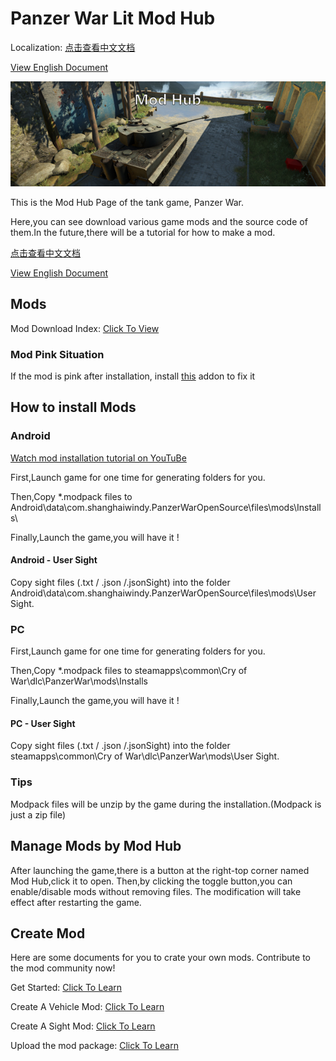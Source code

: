 # Panzer War Lit Mod Hub

Localization:
[点击查看中文文档](https://github.com/Doreamonsky/Panzer-War-Lit-Mod/wiki/%E6%A8%A1%E7%BB%84%E4%B8%8B%E8%BD%BD%E6%8C%87%E5%8D%97)

[View English Document](https://github.com/Doreamonsky/Panzer-War-Lit-Mod/blob/master/README.md)

![ModHub](https://github.com/Doreamonsky/Panzer-War-Lit-Mod/blob/master/Pics/ModHub.jpg?raw=true)

This is the Mod Hub Page of the tank game, Panzer War.

Here,you can see download various game mods and the source code of them.In the future,there will be a tutorial for how to make a mod.

[点击查看中文文档](https://github.com/Doreamonsky/Panzer-War-Lit-Mod/wiki/%E6%A8%A1%E7%BB%84%E4%B8%8B%E8%BD%BD%E6%8C%87%E5%8D%97)

[View English Document](https://github.com/Doreamonsky/Panzer-War-Lit-Mod/blob/master/README.md)

## Mods

Mod Download Index: [Click To View](https://github.com/Doreamonsky/Panzer-War-Lit-Mod/wiki/Mod-Index)

### Mod Pink Situation

If the mod is pink after installation, install [this](https://github.com/Doreamonsky/Panzer-War-Lit-Mod/issues/4) addon to fix it

## How to install Mods

### Android

[Watch mod installation tutorial on YouTuBe](https://youtu.be/8vIR9Q39DGg)

First,Launch game for one time for generating folders for you.

Then,Copy \*.modpack files to Android\data\com.shanghaiwindy.PanzerWarOpenSource\files\mods\Installs\

Finally,Launch the game,you will have it !

#### Android - User Sight

Copy sight files (.txt / .json /.jsonSight) into the folder Android\data\com.shanghaiwindy.PanzerWarOpenSource\files\mods\User Sight.

### PC

First,Launch game for one time for generating folders for you.

Then,Copy \*.modpack files to steamapps\common\Cry of War\dlc\PanzerWar\mods\Installs

Finally,Launch the game,you will have it !

#### PC - User Sight

Copy sight files (.txt / .json /.jsonSight) into the folder steamapps\common\Cry of War\dlc\PanzerWar\mods\User Sight.

### Tips

Modpack files will be unzip by the game during the installation.(Modpack is just a zip file)

## Manage Mods by Mod Hub

After launching the game,there is a button at the right-top corner named Mod Hub,click it to open.
Then,by clicking the toggle button,you can enable/disable mods without removing files. The modification will take effect after restarting the game.

## Create Mod

Here are some documents for you to crate your own mods. Contribute to the mod community now!

Get Started: [Click To Learn](Tutorials/GetStarted.md)

Create A Vehicle Mod: [Click To Learn](Tutorials/Vehicle.md)

Create A Sight Mod: [Click To Learn](Tutorials/Sight.md)

Upload the mod package: [Click To Learn](Tutorials/ContributeCommunity.md)
